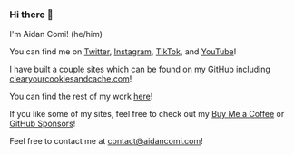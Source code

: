 ### Hi there 👋

I'm Aidan Comi! (he/him)

You can find me on [Twitter](https://twitter.com/aidancomi), [Instagram](https://www.instagram.com/aidancomi/), [TikTok](https://www.tiktok.com/@aidancomi), and [YouTube](https://www.youtube.com/@aidancomi)!

I have built a couple sites which can be found on my GitHub including [clearyourcookiesandcache.com](https://clearyourcookiesandcache.com)!

You can find the rest of my work [here](https://comidev.com)!

If you like some of my sites, feel free to check out my [Buy Me a Coffee](https://www.buymeacoffee.com/aidancomi) or [GitHub Sponsors](https://github.com/sponsors/aidancomi)!

Feel free to contact me at [contact@aidancomi.com](mailto:contact@aidancomi.com)!
